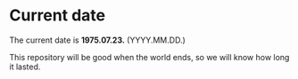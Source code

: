 # Current date

The current date is **1975.07.23.** (YYYY.MM.DD.)

This repository will be good when the world ends, so we will know how long it lasted.